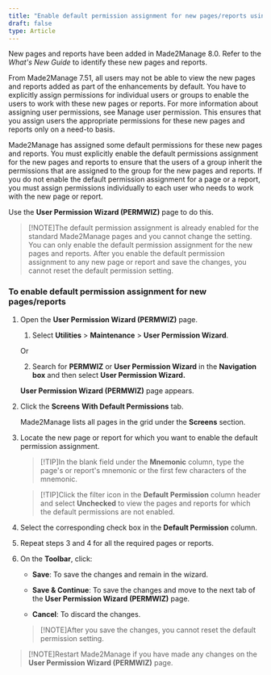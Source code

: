 ```yaml
---
title: "Enable default permission assignment for new pages/reports using the User Permission Wizard"
draft: false
type: Article
---
```


New pages and reports have been added in Made2Manage 8.0. Refer to the *What's New Guide* to identify these new pages and reports.

From Made2Manage 7.51, all users may not be able to view the new pages and reports added as part of the enhancements by default. You have to explicitly assign permissions for individual users or groups to enable the users to work with these new pages or reports. For more information about assigning user permissions, see Manage user permission. This ensures that you assign users the appropriate permissions for these new pages and reports only on a need-to basis.

Made2Manage has assigned some default permissions for these new pages and reports. You must explicitly enable the default permissions assignment for the new pages and reports to ensure that the users of a group inherit the permissions that are assigned to the group for the new pages and reports. If you do not enable the default permission assignment for a page or a report, you must assign permissions individually to each user who needs to work with the new page or report.

Use the **User Permission Wizard (PERMWIZ)** page to do this.

>[!NOTE]The default permission assignment is already enabled for the standard Made2Manage pages and you cannot change the setting. You can only enable the default permission assignment for the new pages and reports. After you enable the default permission assignment to any new page or report and save the changes, you cannot reset the default permission setting.

### To enable default permission assignment for new pages/reports

1. Open the **User Permission Wizard (PERMWIZ)** page.

    1. Select **Utilities** > **Maintenance** > **User Permission Wizard**.

    Or

    2. Search for **PERMWIZ** or **User Permission Wizard** in the **Navigation box** and then select **User Permission Wizard.**

    **User Permission Wizard (PERMWIZ)** page appears.

2. Click the **Screens** **With Default Permissions** tab.

    Made2Manage lists all pages in the grid under the **Screens** section.

3. Locate the new page or report for which you want to enable the default permission assignment.

    >[!TIP]In the blank field under the **Mnemonic** column, type the page's or report's mnemonic or the first few characters of the mnemonic.

    >[!TIP]Click the filter icon in the **Default Permission** column header and select **Unchecked** to view the pages and reports for which the default permissions are not enabled.

4. Select the corresponding check box in the **Default Permission** column.

5. Repeat steps 3 and 4 for all the required pages or reports.

6. On the **Toolbar**, click:

    - **Save**: To save the changes and remain in the wizard.

    - **Save & Continue**: To save the changes and move to the next tab of the **User Permission Wizard (PERMWIZ)** page.

    - **Cancel**: To discard the changes.

    >[!NOTE]After you save the changes, you cannot reset the default permission setting.

>[!NOTE]Restart Made2Manage if you have made any changes on the **User Permission Wizard (PERMWIZ)** page.